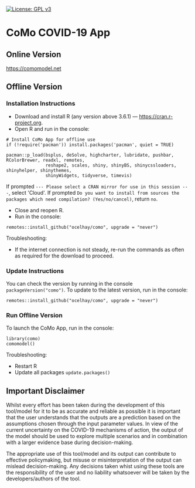 [![License: GPL v3](https://img.shields.io/badge/License-GPLv3-blue.svg)](https://www.gnu.org/licenses/gpl-3.0)

# CoMo COVID-19 App

## Online Version

https://comomodel.net

## Offline Version

### Installation Instructions

- Download and install R (any version above 3.6.1) — https://cran.r-project.org.
- Open R and run in the console:

```
# Install CoMo App for offline use
if (!require('pacman')) install.packages('pacman', quiet = TRUE)

pacman::p_load(bsplus, deSolve, highcharter, lubridate, pushbar, RColorBrewer, readxl, remotes,
               reshape2, scales, shiny, shinyBS, shinycssloaders, shinyhelper, shinythemes, 
               shinyWidgets, tidyverse, timevis)
```

If prompted `--- Please select a CRAN mirror for use in this session ---`, select 'Cloud'.
If prompted `Do you want to install from sources the packages which need compilation? (Yes/no/cancel)`, return `no`. 

- Close and reopen R.
- Run in the console:

```
remotes::install_github("ocelhay/como", upgrade = "never")
```


Troubleshooting:

- If the internet connection is not steady, re-run the commands as often as required for the download to proceed.




### Update Instructions

You can check the version by running in the console `packageVersion("como")`. To update to the latest version, run in the console:

```
remotes::install_github("ocelhay/como", upgrade = "never")
```


### Run Offline Version

To launch the CoMo App, run in the console:

```
library(como)
comomodel()
```

Troubleshooting:

- Restart R
- Update all packages `update.packages()`

## Important Disclaimer

Whilst every effort has been taken during the development of this tool/model for it to be as accurate and reliable as possible it is important that the user understands that the outputs are a prediction based on the assumptions chosen through the input parameter values. In view of the current uncertainty on the COVID-19 mechanisms of action, the output of the model should be used to explore multiple scenarios and in combination with a larger evidence base during decision-making.

The appropriate use of this tool/model and its output can contribute to effective policymaking, but misuse or misinterpretation of the output can mislead decision-making. Any decisions taken whist using these tools are the responsibility of the user and no liability whatsoever will be taken by the developers/authors of the tool.
